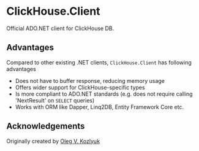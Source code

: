 # ClickHouse.Client

Official ADO.NET client for ClickHouse DB.

## Advantages

Compared to other existing .NET clients, `ClickHouse.Client` has following advantages 
* Does not have to buffer response, reducing memory usage
* Offers wider support for ClickHouse-specific types
* Is more compliant to ADO.NET standards (e.g. does not require calling 'NextResult' on `SELECT` queries)
* Works with ORM like Dapper, Linq2DB, Entity Framework Core etc.

## Acknowledgements
Originally created by [Oleg V. Kozlyuk](https://github.com/DarkWanderer)

